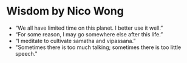 # Wisdom by Nico Wong

- “We all have limited time on this planet. I better use it well.” 
- “For some reason, I may go somewhere else after this life.” 
- “I meditate to cultivate samatha and vipassana.” 
- "Sometimes there is too much talking; sometimes there is too little speech."
